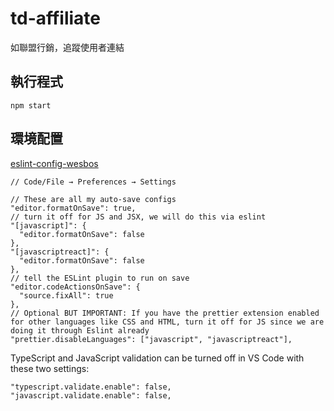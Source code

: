 # td-affiliate

如聯盟行銷，追蹤使用者連結

## 執行程式

```
npm start
```

## 環境配置

[eslint-config-wesbos](https://github.com/wesbos/eslint-config-wesbos)

```
// Code/File → Preferences → Settings

// These are all my auto-save configs
"editor.formatOnSave": true,
// turn it off for JS and JSX, we will do this via eslint
"[javascript]": {
  "editor.formatOnSave": false
},
"[javascriptreact]": {
  "editor.formatOnSave": false
},
// tell the ESLint plugin to run on save
"editor.codeActionsOnSave": {
  "source.fixAll": true
},
// Optional BUT IMPORTANT: If you have the prettier extension enabled for other languages like CSS and HTML, turn it off for JS since we are doing it through Eslint already
"prettier.disableLanguages": ["javascript", "javascriptreact"],
```

TypeScript and JavaScript validation can be turned off in VS Code with these two settings:
```
"typescript.validate.enable": false,
"javascript.validate.enable": false,
```